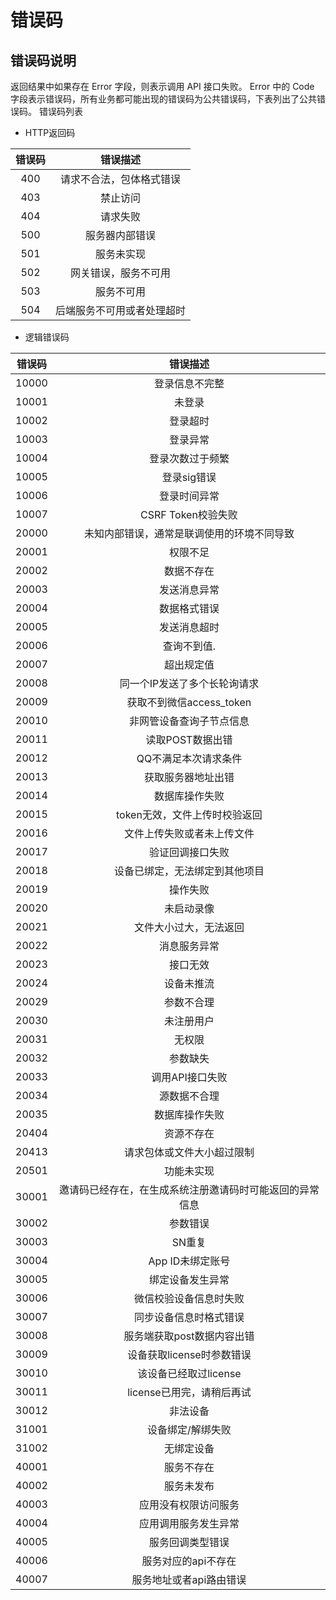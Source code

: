 
#  错误码

##  错误码说明

返回结果中如果存在 Error 字段，则表示调用 API 接口失败。 Error 中的 Code 字段表示错误码，所有业务都可能出现的错误码为公共错误码，下表列出了公共错误码。
错误码列表

- HTTP返回码

| 错误码 |          错误描述          |
| :----: | :------------------------: |
|  400   |  请求不合法，包体格式错误  |
|  403   |          禁止访问          |
|  404   |          请求失败          |
|  500   |       服务器内部错误       |
|  501   |         服务未实现         |
|  502   |    网关错误，服务不可用    |
|  503   |         服务不可用         |
|  504   | 后端服务不可用或者处理超时 |

- 逻辑错误码

| 错误码 |                         错误描述                         |
| :----: | :------------------------------------------------------: |
| 10000  |                      登录信息不完整                      |
| 10001  |                          未登录                          |
| 10002  |                         登录超时                         |
| 10003  |                         登录异常                         |
| 10004  |                     登录次数过于频繁                     |
| 10005  |                       登录sig错误                        |
| 10006  |                       登录时间异常                       |
| 10007  |                    CSRF Token校验失败                    |
| 20000  |        未知内部错误，通常是联调使用的环境不同导致        |
| 20001  |                         权限不足                         |
| 20002  |                        数据不存在                        |
| 20003  |                       发送消息异常                       |
| 20004  |                       数据格式错误                       |
| 20005  |                       发送消息超时                       |
| 20006  |                       查询不到值.                        |
| 20007  |                        超出规定值                        |
| 20008  |               同一个IP发送了多个长轮询请求               |
| 20009  |                 获取不到微信access_token                 |
| 20010  |                 非网管设备查询子节点信息                 |
| 20011  |                     读取POST数据出错                     |
| 20012  |                   QQ不满足本次请求条件                   |
| 20013  |                    获取服务器地址出错                    |
| 20014  |                      数据库操作失败                      |
| 20015  |              token无效，文件上传时校验返回               |
| 20016  |                文件上传失败或者未上传文件                |
| 20017  |                     验证回调接口失败                     |
| 20018  |              设备已绑定，无法绑定到其他项目              |
| 20019  |                         操作失败                         |
| 20020  |                        未启动录像                        |
| 20021  |                  文件大小过大，无法返回                  |
| 20022  |                       消息服务异常                       |
| 20023  |                         接口无效                         |
| 20024  |                        设备未推流                        |
| 20029  |                        参数不合理                        |
| 20030  |                        未注册用户                        |
| 20031  |                          无权限                          |
| 20032  |                         参数缺失                         |
| 20033  |                     调用API接口失败                      |
| 20034  |                       源数据不合理                       |
| 20035  |                      数据库操作失败                      |
| 20404  |                        资源不存在                        |
| 20413  |                请求包体或文件大小超过限制                |
| 20501  |                        功能未实现                        |
| 30001  | 邀请码已经存在，在生成系统注册邀请码时可能返回的异常信息 |
| 30002  |                         参数错误                         |
| 30003  |                          SN重复                          |
| 30004  |                     App ID未绑定账号                     |
| 30005  |                     绑定设备发生异常                     |
| 30006  |                  微信校验设备信息时失败                  |
| 30007  |                  同步设备信息时格式错误                  |
| 30008  |                服务端获取post数据内容出错                |
| 30009  |                设备获取license时参数错误                 |
| 30010  |                  该设备已经取过license                   |
| 30011  |                license已用完，请稍后再试                 |
| 30012  |                         非法设备                         |
| 31001  |                    设备绑定/解绑失败                     |
| 31002  |                        无绑定设备                        |
| 40001  |                        服务不存在                        |
| 40002  |                        服务未发布                        |
| 40003  |                   应用没有权限访问服务                   |
| 40004  |                   应用调用服务发生异常                   |
| 40005  |                     服务回调类型错误                     |
| 40006  |                   服务对应的api不存在                    |
| 40007  |                 服务地址或者api路由错误                  |
